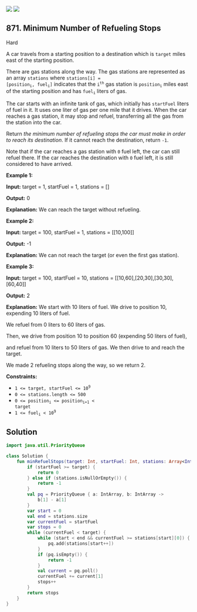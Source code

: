 [![](https://img.shields.io/github/stars/javadev/LeetCode-in-Kotlin?label=Stars&style=flat-square)](https://github.com/javadev/LeetCode-in-Kotlin)
[![](https://img.shields.io/github/forks/javadev/LeetCode-in-Kotlin?label=Fork%20me%20on%20GitHub%20&style=flat-square)](https://github.com/javadev/LeetCode-in-Kotlin/fork)

## 871\. Minimum Number of Refueling Stops

Hard

A car travels from a starting position to a destination which is `target` miles east of the starting position.

There are gas stations along the way. The gas stations are represented as an array `stations` where <code>stations[i] = [position<sub>i</sub>, fuel<sub>i</sub>]</code> indicates that the <code>i<sup>th</sup></code> gas station is <code>position<sub>i</sub></code> miles east of the starting position and has <code>fuel<sub>i</sub></code> liters of gas.

The car starts with an infinite tank of gas, which initially has `startFuel` liters of fuel in it. It uses one liter of gas per one mile that it drives. When the car reaches a gas station, it may stop and refuel, transferring all the gas from the station into the car.

Return _the minimum number of refueling stops the car must make in order to reach its destination_. If it cannot reach the destination, return `-1`.

Note that if the car reaches a gas station with `0` fuel left, the car can still refuel there. If the car reaches the destination with `0` fuel left, it is still considered to have arrived.

**Example 1:**

**Input:** target = 1, startFuel = 1, stations = []

**Output:** 0

**Explanation:** We can reach the target without refueling.

**Example 2:**

**Input:** target = 100, startFuel = 1, stations = \[\[10,100]]

**Output:** -1

**Explanation:** We can not reach the target (or even the first gas station).

**Example 3:**

**Input:** target = 100, startFuel = 10, stations = \[\[10,60],[20,30],[30,30],[60,40]]

**Output:** 2

**Explanation:** We start with 10 liters of fuel. We drive to position 10, expending 10 liters of fuel.

We refuel from 0 liters to 60 liters of gas.

Then, we drive from position 10 to position 60 (expending 50 liters of fuel),

and refuel from 10 liters to 50 liters of gas. We then drive to and reach the target.

We made 2 refueling stops along the way, so we return 2.

**Constraints:**

*   <code>1 <= target, startFuel <= 10<sup>9</sup></code>
*   `0 <= stations.length <= 500`
*   <code>0 <= position<sub>i</sub> <= position<sub>i+1</sub> < target</code>
*   <code>1 <= fuel<sub>i</sub> < 10<sup>9</sup></code>

## Solution

```kotlin
import java.util.PriorityQueue

class Solution {
    fun minRefuelStops(target: Int, startFuel: Int, stations: Array<IntArray>?): Int {
        if (startFuel >= target) {
            return 0
        } else if (stations.isNullOrEmpty()) {
            return -1
        }
        val pq = PriorityQueue { a: IntArray, b: IntArray ->
            b[1] - a[1]
        }
        var start = 0
        val end = stations.size
        var currentFuel = startFuel
        var stops = 0
        while (currentFuel < target) {
            while (start < end && currentFuel >= stations[start][0]) {
                pq.add(stations[start++])
            }
            if (pq.isEmpty()) {
                return -1
            }
            val current = pq.poll()
            currentFuel += current[1]
            stops++
        }
        return stops
    }
}
```
